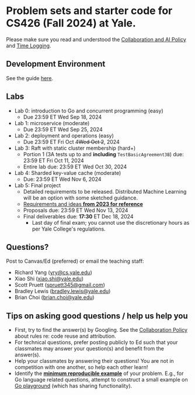 # Problem sets and starter code for CS426 (Fall 2024) at Yale.

Please make sure you read and understood the [Collaboration and AI Policy](collaboration_and_ai_policy.md) and [Time Logging](time_logging.md).

## Development Environment
See the guide [here](devenv/README.md).

## Labs
 - Lab 0: introduction to Go and concurrent programming (easy)
   - Due 23:59 ET Wed Sep 18, 2024
 - Lab 1: microservice (moderate)
   - Due 23:59 ET Wed Sep 25, 2024
 - Lab 2: deployment and operations (easy)
   - Due 23:59 ET Fri Oct 4~~Wed Oct 2~~, 2024
 - Lab 3: Raft with static cluster membership (hard+)
   - Portion 1 (3A tests up to and **including** `TestBasicAgreement3B`) due: 23:59 ET Fri Oct 11, 2024
   - Entire lab due: 23:59 ET Wed Oct 30, 2024
 - Lab 4: Sharded key-value cache (moderate)
   - Due: 23:59 ET Wed Nov 6, 2024
 - Lab 5: Final project
   - Detailed requirements to be released. Distributed Machine Learning will be an option with some sketched guidance.
   - [Requirements and ideas **from 2023 for reference**](https://docs.google.com/document/d/1J6Do0IPsnUsrfRx7VFjwPNFUSYVBA0BZ/edit)
   - Proposals due: 23:59 ET Wed Nov 13, 2024
   - Final deliverables due: **17:30** ET Dec 18, 2024
     - Last day of final exam; you cannot use the discretionary hours as per Yale College's regulations.

## Questions?
Post to Canvas/Ed (preferred) or email the teaching staff:
  - Richard Yang (yry@cs.yale.edu)
  - Xiao Shi (xiao.shi@yale.edu)
  - Scott Pruett (spruett345@gmail.com)
  - Bradley Lewis (bradley.lewis@yale.edu)
  - Brian Choi (brian.choi@yale.edu)

## Tips on asking good questions / help us help you
- First, try to find the answer(s) by Googling. See the [Collaboration Policy](collaboration_and_ai_policy.md) about rules re: code reuse and attribution.
- For technical questions, prefer posting publicly to Ed such that your classmates may answer your question(s) and benefit from the answer(s).
- Help your classmates by answering their questions! You are not in competition with one another, so help each other learn!
- Identify the [**minimum reproducible example**](https://myweb.uiowa.edu/pbreheny/reproducible.html) of your problem. E.g., for Go language related questions, attempt to construct a small example on [Go playground](https://go.dev/play/) (which has sharing functionality).
